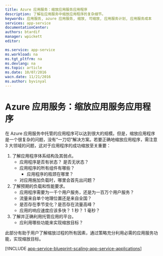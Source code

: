 ```yaml
---
title: Azure 应用服务：缩放应用服务应用程序
description: 了解在应用服务中缩放应用程序的复杂细节。
keywords: 应用服务, azure 应用服务, 缩放, 可缩放, 应用服务计划, 应用服务成本
services: app-service
documentationCenter: 
authors: btardif
manager: wpickett
editor: 

ms.service: app-service
ms.workload: na
ms.tgt_pltfrm: na
ms.devlang: na
ms.topic: article
ms.date: 10/07/2016
wacn.date: 11/21/2016
ms.author: byvinyal
---
```


# Azure 应用服务：缩放应用服务应用程序

在 Azure 应用服务中托管的应用程序可以达到很大的规模。但是，缩放应用程序是一个很复杂的问题，没有“一刀切”解决方案。若要正确地缩放应用程序，需注意 3 大领域的问题，这对于应用程序的成功缩放至关重要：

1. 了解应用程序体系结构及其弱点。
    * 应用程序是否有状态？ 是否无状态？
    * 应用程序的所有组件有哪些？
        * 应用程序的瓶颈在哪里？
    * 对应用施加负载时，哪里会首先出问题？
2. 了解预期的负载和性能要求。
    * 应用程序需要为一千个用户服务，还是为一百万个用户服务？
    * 流量来自单个地理位置还是来自全国？
    * 是否存在季节变化？是否存在流量高峰？
    * 应用的响应速度应该多快？ 1 秒？ 1 毫秒？
3. 了解并正确利用托管应用的平台。
    * 应利用哪些功能来实现缩放目标？

此部分有助于用户了解缩放过程的所有因素，通过策略充分利用必需的应用服务功能，实现缩放目标。

[!INCLUDE [app-service-blueprint-scaling-app-service-applications](../../includes/app-service-blueprint-scaling-app-service-applications.md)]

<!---HONumber=Mooncake_0919_2016-->
